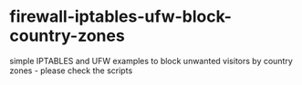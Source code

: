 # firewall-iptables-ufw-block-country-zones
simple IPTABLES and UFW examples to block unwanted visitors by country zones - please check the scripts
